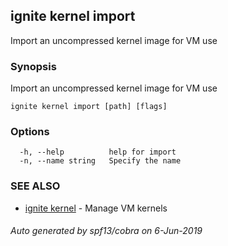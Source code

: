 ## ignite kernel import

Import an uncompressed kernel image for VM use

### Synopsis

Import an uncompressed kernel image for VM use

```
ignite kernel import [path] [flags]
```

### Options

```
  -h, --help          help for import
  -n, --name string   Specify the name
```

### SEE ALSO

* [ignite kernel](ignite_kernel.md)	 - Manage VM kernels

###### Auto generated by spf13/cobra on 6-Jun-2019
